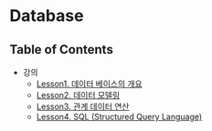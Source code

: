 # Database

## Table of Contents

- 강의
  - <a href="https://github.com/EwhaCNC/Database/blob/main/1_DataBase_Overview/note.md"> Lesson1. 데이터 베이스의 개요 </a>
  - <a href="https://github.com/EwhaCNC/Database/blob/main/2_Data_Modeling/note.md"> Lesson2. 데이터 모델링 </a>
  - <a href="https://github.com/EwhaCNC/Database/blob/main/3_Relational_Data_Operators/note.md"> Lesson3. 관계 데이터 연산 </a>
  - <a href="https://github.com/EwhaCNC/Database/blob/main/4_SQL/note.md"> Lesson4. SQL (Structured Query Language) </a>